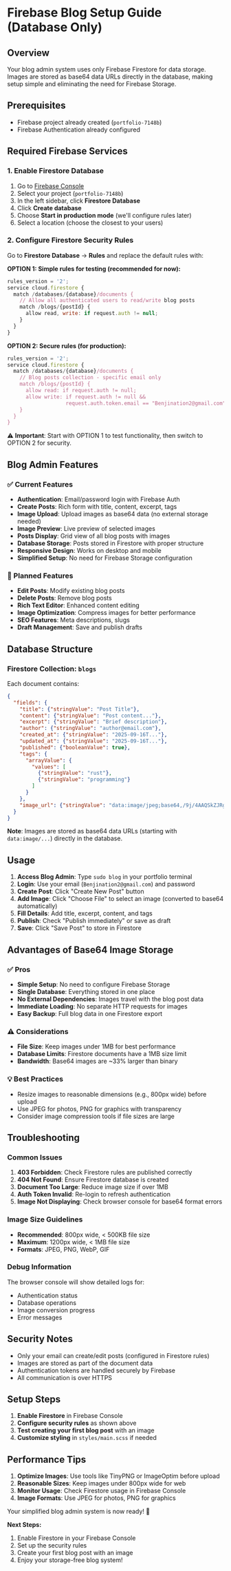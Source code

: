 # Firebase Blog Setup Guide (Database Only)

## Overview
Your blog admin system uses only Firebase Firestore for data storage. Images are stored as base64 data URLs directly in the database, making setup simple and eliminating the need for Firebase Storage.

## Prerequisites
- Firebase project already created (`portfolio-7148b`)
- Firebase Authentication already configured

## Required Firebase Services

### 1. Enable Firestore Database
1. Go to [Firebase Console](https://console.firebase.google.com/)
2. Select your project (`portfolio-7148b`)
3. In the left sidebar, click **Firestore Database**
4. Click **Create database**
5. Choose **Start in production mode** (we'll configure rules later)
6. Select a location (choose the closest to your users)

### 2. Configure Firestore Security Rules
Go to **Firestore Database** → **Rules** and replace the default rules with:

**OPTION 1: Simple rules for testing (recommended for now):**
```javascript
rules_version = '2';
service cloud.firestore {
  match /databases/{database}/documents {
    // Allow all authenticated users to read/write blog posts
    match /blogs/{postId} {
      allow read, write: if request.auth != null;
    }
  }
}
```

**OPTION 2: Secure rules (for production):**
```javascript
rules_version = '2';
service cloud.firestore {
  match /databases/{database}/documents {
    // Blog posts collection - specific email only
    match /blogs/{postId} {
      allow read: if request.auth != null;
      allow write: if request.auth != null && 
                   request.auth.token.email == "Benjination2@gmail.com";
    }
  }
}
```

⚠️ **Important**: Start with OPTION 1 to test functionality, then switch to OPTION 2 for security.

## Blog Admin Features

### ✅ Current Features
- **Authentication**: Email/password login with Firebase Auth
- **Create Posts**: Rich form with title, content, excerpt, tags
- **Image Upload**: Upload images as base64 data (no external storage needed)
- **Image Preview**: Live preview of selected images
- **Posts Display**: Grid view of all blog posts with images
- **Database Storage**: Posts stored in Firestore with proper structure
- **Responsive Design**: Works on desktop and mobile
- **Simplified Setup**: No need for Firebase Storage configuration

### 🚧 Planned Features
- **Edit Posts**: Modify existing blog posts
- **Delete Posts**: Remove blog posts
- **Rich Text Editor**: Enhanced content editing
- **Image Optimization**: Compress images for better performance
- **SEO Features**: Meta descriptions, slugs
- **Draft Management**: Save and publish drafts

## Database Structure

### Firestore Collection: `blogs`
Each document contains:
```json
{
  "fields": {
    "title": {"stringValue": "Post Title"},
    "content": {"stringValue": "Post content..."},
    "excerpt": {"stringValue": "Brief description"},
    "author": {"stringValue": "author@email.com"},
    "created_at": {"stringValue": "2025-09-16T..."},
    "updated_at": {"stringValue": "2025-09-16T..."},
    "published": {"booleanValue": true},
    "tags": {
      "arrayValue": {
        "values": [
          {"stringValue": "rust"},
          {"stringValue": "programming"}
        ]
      }
    },
    "image_url": {"stringValue": "data:image/jpeg;base64,/9j/4AAQSkZJRgABA..."}
  }
}
```

**Note**: Images are stored as base64 data URLs (starting with `data:image/...`) directly in the database.

## Usage

1. **Access Blog Admin**: Type `sudo blog` in your portfolio terminal
2. **Login**: Use your email (`Benjination2@gmail.com`) and password
3. **Create Post**: Click "Create New Post" button
4. **Add Image**: Click "Choose File" to select an image (converted to base64 automatically)
5. **Fill Details**: Add title, excerpt, content, and tags
6. **Publish**: Check "Publish immediately" or save as draft
7. **Save**: Click "Save Post" to store in Firestore

## Advantages of Base64 Image Storage

### ✅ **Pros**
- **Simple Setup**: No need to configure Firebase Storage
- **Single Database**: Everything stored in one place
- **No External Dependencies**: Images travel with the blog post data
- **Immediate Loading**: No separate HTTP requests for images
- **Easy Backup**: Full blog data in one Firestore export

### ⚠️ **Considerations**
- **File Size**: Keep images under 1MB for best performance
- **Database Limits**: Firestore documents have a 1MB size limit
- **Bandwidth**: Base64 images are ~33% larger than binary

### 💡 **Best Practices**
- Resize images to reasonable dimensions (e.g., 800px wide) before upload
- Use JPEG for photos, PNG for graphics with transparency
- Consider image compression tools if file sizes are large

## Troubleshooting

### Common Issues

1. **403 Forbidden**: Check Firestore rules are published correctly
2. **404 Not Found**: Ensure Firestore database is created
3. **Document Too Large**: Reduce image size if over 1MB
4. **Auth Token Invalid**: Re-login to refresh authentication
5. **Image Not Displaying**: Check browser console for base64 format errors

### Image Size Guidelines
- **Recommended**: 800px wide, < 500KB file size
- **Maximum**: 1200px wide, < 1MB file size
- **Formats**: JPEG, PNG, WebP, GIF

### Debug Information
The browser console will show detailed logs for:
- Authentication status
- Database operations
- Image conversion progress
- Error messages

## Security Notes

- Only your email can create/edit posts (configured in Firestore rules)
- Images are stored as part of the document data
- Authentication tokens are handled securely by Firebase
- All communication is over HTTPS

## Setup Steps

1. **Enable Firestore** in Firebase Console
2. **Configure security rules** as shown above
3. **Test creating your first blog post** with an image
4. **Customize styling** in `styles/main.scss` if needed

## Performance Tips

1. **Optimize Images**: Use tools like TinyPNG or ImageOptim before upload
2. **Reasonable Sizes**: Keep images under 800px wide for web
3. **Monitor Usage**: Check Firestore usage in Firebase Console
4. **Image Formats**: Use JPEG for photos, PNG for graphics

Your simplified blog admin system is now ready! 🎉

**Next Steps:**
1. Enable Firestore in your Firebase Console
2. Set up the security rules
3. Create your first blog post with an image
4. Enjoy your storage-free blog system!
